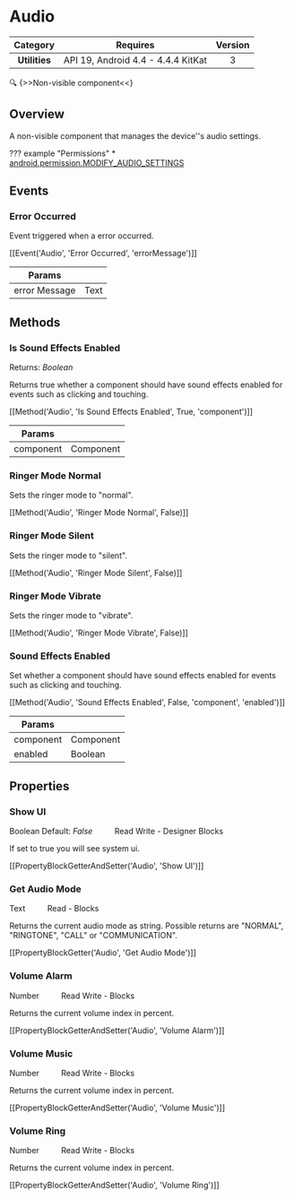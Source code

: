 # Audio

| Category | Requires | Version |
|:--------:|:-------:|:--------:|
|**Utilities**|<span class="chip chip-any">API 19, Android 4.4 - 4.4.4 KitKat</span>|<span class="chip chip-number">3</span>|

:mag: {>>Non-visible component<<}

## Overview

A non-visible component that manages the device''s audio settings.

??? example "Permissions"
    * [android.permission.MODIFY_AUDIO_SETTINGS](https://developer.android.com/reference/android/Manifest.permission.html#MODIFY_AUDIO_SETTINGS)


## Events

### Error Occurred

Event triggered when a error occurred.

[[Event('Audio', 'Error Occurred', 'errorMessage')]]

| Params | []() |
|--------|------|
|error Message|<span class="chip chip-text">Text</span>|


## Methods

### Is Sound Effects Enabled

<span class="chip chip-boolean">Returns: <i>Boolean</i></span> 

Returns true whether a component should have sound effects enabled for events such as clicking and touching.

[[Method('Audio', 'Is Sound Effects Enabled', True, 'component')]]

| Params | []() |
|--------|------|
|component|<span class="chip chip-component">Component</span>|


### Ringer Mode Normal

Sets the ringer mode to "normal".

[[Method('Audio', 'Ringer Mode Normal', False)]]

### Ringer Mode Silent

Sets the ringer mode to "silent".

[[Method('Audio', 'Ringer Mode Silent', False)]]

### Ringer Mode Vibrate

Sets the ringer mode to "vibrate".

[[Method('Audio', 'Ringer Mode Vibrate', False)]]

### Sound Effects Enabled

Set whether a component should have sound effects enabled for events such as clicking and touching.

[[Method('Audio', 'Sound Effects Enabled', False, 'component', 'enabled')]]

| Params | []() |
|--------|------|
|component|<span class="chip chip-component">Component</span>|
|enabled|<span class="chip chip-boolean">Boolean</span>|


## Properties

### Show UI

<span class="chip chip-boolean">Boolean</span> <span class="chip chip-boolean">Default: <i>False</i></span>&nbsp;&nbsp;&nbsp;&nbsp;&nbsp;&nbsp;&nbsp;&nbsp;&nbsp;&nbsp;<span class="chip chip-rw">Read</span> <span class="chip chip-rw">Write</span> - <span class="chip chip-bd">Designer</span> <span class="chip chip-bd">Blocks</span> 

If set to true you will see system ui.

[[PropertyBlockGetterAndSetter('Audio', 'Show UI')]]

### Get Audio Mode

<span class="chip chip-text">Text</span>&nbsp;&nbsp;&nbsp;&nbsp;&nbsp;&nbsp;&nbsp;&nbsp;&nbsp;&nbsp;<span class="chip chip-rw">Read</span> - <span class="chip chip-bd">Blocks</span> 

Returns the current audio mode as string. Possible returns are "NORMAL", "RINGTONE", "CALL" or "COMMUNICATION".

[[PropertyBlockGetter('Audio', 'Get Audio Mode')]]

### Volume Alarm

<span class="chip chip-number">Number</span>&nbsp;&nbsp;&nbsp;&nbsp;&nbsp;&nbsp;&nbsp;&nbsp;&nbsp;&nbsp;<span class="chip chip-rw">Read</span> <span class="chip chip-rw">Write</span> - <span class="chip chip-bd">Blocks</span> 

Returns the current volume index in percent.

[[PropertyBlockGetterAndSetter('Audio', 'Volume Alarm')]]

### Volume Music

<span class="chip chip-number">Number</span>&nbsp;&nbsp;&nbsp;&nbsp;&nbsp;&nbsp;&nbsp;&nbsp;&nbsp;&nbsp;<span class="chip chip-rw">Read</span> <span class="chip chip-rw">Write</span> - <span class="chip chip-bd">Blocks</span> 

Returns the current volume index in percent.

[[PropertyBlockGetterAndSetter('Audio', 'Volume Music')]]

### Volume Ring

<span class="chip chip-number">Number</span>&nbsp;&nbsp;&nbsp;&nbsp;&nbsp;&nbsp;&nbsp;&nbsp;&nbsp;&nbsp;<span class="chip chip-rw">Read</span> <span class="chip chip-rw">Write</span> - <span class="chip chip-bd">Blocks</span> 

Returns the current volume index in percent.

[[PropertyBlockGetterAndSetter('Audio', 'Volume Ring')]]